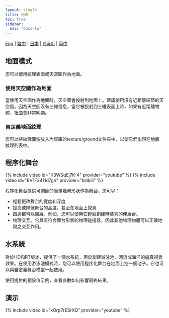 ```yaml
---
layout: single
title: 地面
toc: true
sidebar:
  nav: "docs-tw"
---
```

[Eng](/dancexr/features/ground) | [繁中](/tw/dancexr/features/ground) | [日本](/jp/dancexr/features/ground) | [한국어](/kr/dancexr/features/ground) | [简中](/zh/dancexr/features/ground)


## 地面模式
您可以使用紋理表面或天空圖作為地面。

### 使用天空圖作為地面
當使用天空圖作為地面時，天空圖會投射到地面上。建議使用沒有近距離細節的天空圖。因為天空圖沒有三維信息，當它被投射到三維表面上時，如果有近距離物體，扭曲會非常明顯。

### 自定義地面紋理
您可以將紋理圖像放入內容庫的texture/ground文件夾中，以使它們出現在地面紋理列表中。

## 程序化舞台
{% include video id="K3WSqEj7K-4" provider="youtube" %}
{% include video id="BV1F3411d7gn" provider="bilibili" %}

程序化舞台提供可調節的簡單幾何形狀作為舞台。您可以：
* 輕鬆更改舞台的寬度和深度
* 提高或降低舞台的高度，甚至在地面上挖洞
* 四邊都可以擴展。例如，您可以使用它輕鬆創建時裝秀的伸展台。
* 物理交互。它具有符合舞台形狀的物理碰撞器，因此其他物理物體可以正確地與之交互作用。

## 水系統
對於HD和RT版本，提供了一個水系統，用於創建游泳池、河流或海洋的逼真視覺效果。在使用游泳池模式時，您可以使用程序化舞台在地面上挖一個池子。它也可以與自定義舞台模型一起使用。

使用提供的預設值示例，查看參數如何影響最終結果。

## 演示
{% include video id="kOrp7rESrXQ" provider="youtube" %}
